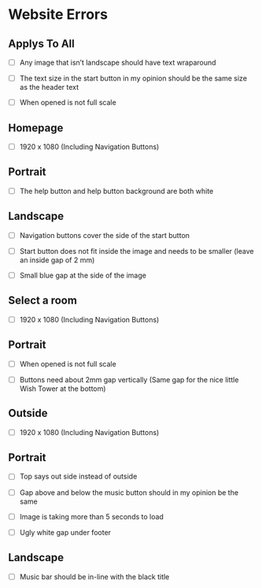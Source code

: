 # Website Errors
## Applys To All

- [ ] Any image that isn’t landscape should have text wraparound

- [ ] The text size in the start button in my opinion should be the same size as the header text

- [ ] When opened is not full scale

## Homepage

- [ ] 1920 x 1080 (Including Navigation Buttons)

## Portrait

- [ ] The help button and help button background are both white

## Landscape

- [ ] Navigation buttons cover the side of the start button

- [ ] Start button does not fit inside the image and needs to be smaller (leave an inside gap of 2 mm)

- [ ] Small blue gap at the side of the image

## Select a room

- [ ] 1920 x 1080 (Including Navigation Buttons)

## Portrait

- [ ] When opened is not full scale

- [ ] Buttons need about 2mm gap vertically (Same gap for the nice little Wish Tower 
at the bottom)

## Outside

- [ ] 1920 x 1080 (Including Navigation Buttons)

## Portrait

- [ ] Top says out side instead of outside

- [ ] Gap above and below the music button should in my opinion be the same

- [ ] Image is taking more than 5 seconds to load

- [ ] Ugly white gap under footer

## Landscape

- [ ] Music bar should be in-line with the black title

